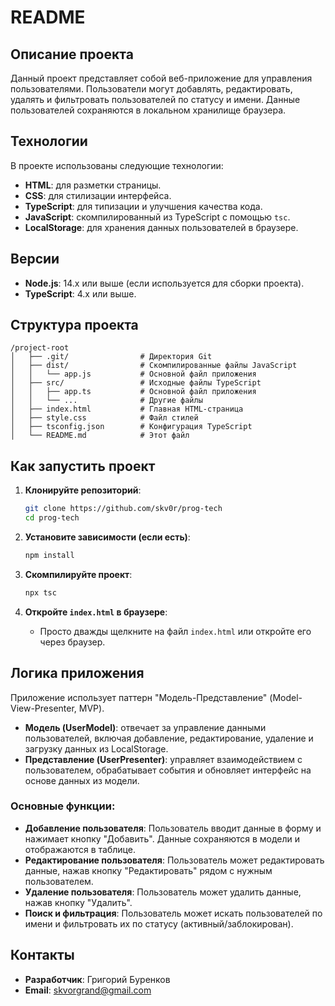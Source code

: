 ﻿# README

## Описание проекта

Данный проект представляет собой веб-приложение для управления пользователями. Пользователи могут добавлять, редактировать, удалять и фильтровать пользователей по статусу и имени. Данные пользователей сохраняются в локальном хранилище браузера.

## Технологии

В проекте использованы следующие технологии:

- **HTML**: для разметки страницы.
- **CSS**: для стилизации интерфейса.
- **TypeScript**: для типизации и улучшения качества кода.
- **JavaScript**: скомпилированный из TypeScript с помощью `tsc`.
- **LocalStorage**: для хранения данных пользователей в браузере.

## Версии

- **Node.js**: 14.x или выше (если используется для сборки проекта).
- **TypeScript**: 4.x или выше.

## Структура проекта

```
/project-root
│   ├── .git/                # Директория Git
│   ├── dist/                # Скомпилированные файлы JavaScript
│   │   └── app.js           # Основной файл приложения
│   ├── src/                 # Исходные файлы TypeScript
│   │   ├── app.ts           # Основной файл приложения
│   │   └── ...              # Другие файлы
│   ├── index.html           # Главная HTML-страница
│   ├── style.css            # Файл стилей
│   ├── tsconfig.json        # Конфигурация TypeScript
│   └── README.md            # Этот файл
```

## Как запустить проект

1. **Клонируйте репозиторий**:
   ```bash
   git clone https://github.com/skv0r/prog-tech
   cd prog-tech
   ```

2. **Установите зависимости (если есть)**:
   ```bash
   npm install
   ```

3. **Скомпилируйте проект**:
   ```bash
   npx tsc
   ```

4. **Откройте `index.html` в браузере**:
   - Просто дважды щелкните на файл `index.html` или откройте его через браузер.

## Логика приложения

Приложение использует паттерн "Модель-Представление" (Model-View-Presenter, MVP).

- **Модель (UserModel)**: отвечает за управление данными пользователей, включая добавление, редактирование, удаление и загрузку данных из LocalStorage.
- **Представление (UserPresenter)**: управляет взаимодействием с пользователем, обрабатывает события и обновляет интерфейс на основе данных из модели.

### Основные функции:

- **Добавление пользователя**: Пользователь вводит данные в форму и нажимает кнопку "Добавить". Данные сохраняются в модели и отображаются в таблице.
- **Редактирование пользователя**: Пользователь может редактировать данные, нажав кнопку "Редактировать" рядом с нужным пользователем.
- **Удаление пользователя**: Пользователь может удалить данные, нажав кнопку "Удалить".
- **Поиск и фильтрация**: Пользователь может искать пользователей по имени и фильтровать их по статусу (активный/заблокирован).

## Контакты

- **Разработчик**: Григорий Буренков  
- **Email**: skvorgrand@gmail.com

